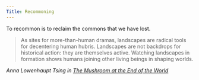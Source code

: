 ```yaml
---
Title: Recommoning
---
```

To recommon is to reclaim the commons that we have lost.

> As sites for more-than-human dramas, landscapes are radical tools for decentering human hubris. Landscapes are not backdrops for historical action: they are themselves active. Watching landscapes in formation shows humans joining other living beings in shaping worlds.

<cite>Anna Lowenhaupt Tsing in <a href="https://en.wikipedia.org/wiki/The_Mushroom_at_the_End_of_the_World">The Mushroom at the End of the World</a></cite> 